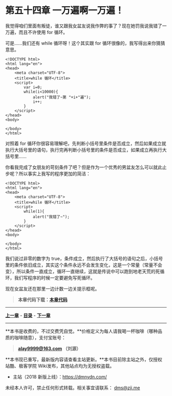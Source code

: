 第五十四章 一万遍啊一万遍！
===

我觉得咱们里面有叛徒，谁又跟我女盆友说我作弊的事了？现在她罚我说我错了一万遍，而且不许使用 for 循环。

可是……我们还有 while 循环呀！这个其实跟 for 循环很像的，我写得出来你猜猜意思。

```
<!DOCTYPE html>
<html lang="en">
<head>
	<meta charset="UTF-8">
	<title>while 循环</title>
	<script>
		var i=0;
		while(i<10000){
			alert("我错了~第 "+i+"遍");
			i++;
		}
	</script>
</head>
<body>

</body>
</html>
```

对照着 for 循环你很容易理解吧，先判断小括号里条件是否成立，然后如果成立就执行大括号里的语句，执行完再判断小括号里的条件是否成立，如果成立再执行大括号里……

你看我完成了女朋友的苛刻条件了吧？但是作为一个优秀的男盆友怎么可以就此止步呢？所以事实上我写的程序更加的简洁：

```
<!DOCTYPE html>
<html lang="en">
<head>
	<meta charset="UTF-8">
	<title>while 循环</title>
	<script>
		while(1){
			alert("我错了~");
		}
	</script>
</head>
<body>

</body>
</html>
```

我们说过非零的数字为 true，条件成立，然后执行了大括号的语句之后，小括号里的条件依旧成立，其实这个条件永远不会发生变化，这是一个常量（常量不会变），所以条件一直成立，循环一直继续，这就是传说中可以跑到地老天荒的死循环，我们写程序的时候一定要避免写死循环。

现在女盆友还在那里一边计数一边关提示框呢。

> **本章代码下载：[本章代码](http://coffee.zji.me/show-code/54.zip)**

---

[**上一章**](chapter53) - [**目录**](index) - [**下一章**](chapter55)

---

**本书是收费的，不过交费凭自觉。**价格定义为每人请我喝一杯咖啡（哪种品质的咖啡随意），支付宝账号：

> **alay9999@163.com  （刘源）**

**本书现已重写，最新版内容请查看主站更新。**本书目前除主站之外，仅授权站酷、极客学院 Wiki发布，其他站点均为无授权盗载。

* 主站（2018 新版上线）：https://dmnydn.com/

未经本人许可，禁止任何形式转载。相关事宜请联系： dms@zji.me